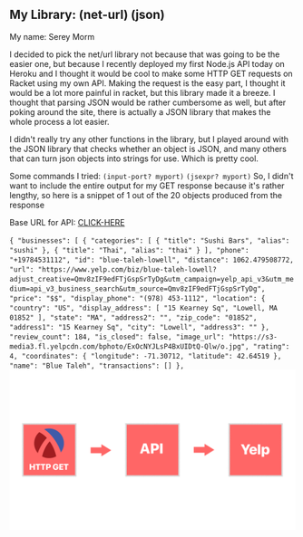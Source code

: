 ## My Library: (net-url) (json)
My name: Serey Morm

I decided to pick the net/url library not because that was going to be the easier one, but because I recently deployed my first Node.js API today on Heroku and I thought it would be cool to make some HTTP GET requests on Racket using my own API. Making the request is the easy part, I thought it would be a lot more painful in racket, but this library made it a breeze. I thought that parsing JSON would be rather cumbersome as well, but after poking around the site, there is actually a JSON library that makes the whole process a lot easier.

I didn't really try any other functions in the library, but I played around with the JSON library that checks whether an object is JSON, and many others that can turn json objects into strings for use. Which is pretty cool.

Some commands I tried:
`(input-port? myport)`
`(jsexpr? myport)`
So, I didn't want to include the entire output for my GET response because it's rather lengthy, so here is a snippet of 1 out of the 20 objects produced from the response

Base URL for API: [CLICK-HERE]

`
{
"businesses": [
{
"categories": [
{
"title": "Sushi Bars",
"alias": "sushi"
},
{
"title": "Thai",
"alias": "thai"
}
],
"phone": "+19784531112",
"id": "blue-taleh-lowell",
"distance": 1062.479508772,
"url": "https://www.yelp.com/biz/blue-taleh-lowell?adjust_creative=Qmv8zIF9edFTjGspSrTyDg&utm_campaign=yelp_api_v3&utm_medium=api_v3_business_search&utm_source=Qmv8zIF9edFTjGspSrTyDg",
"price": "$$",
"display_phone": "(978) 453-1112",
"location": {
"country": "US",
"display_address": [
"15 Kearney Sq",
"Lowell, MA 01852"
],
"state": "MA",
"address2": "",
"zip_code": "01852",
"address1": "15 Kearney Sq",
"city": "Lowell",
"address3": ""
},
"review_count": 184,
"is_closed": false,
"image_url": "https://s3-media3.fl.yelpcdn.com/bphoto/ExOcNYJLsP4BxUIDtQ-Qlw/o.jpg",
"rating": 4,
"coordinates": {
"longitude": -71.30712,
"latitude": 42.64519
},
"name": "Blue Taleh",
"transactions": []
},
`
<img src="./diagram.png" alt="Request_Diagram">

<!-- Links -->
[CLICK-HERE]: https://ballotyelp.herokuapp.com



